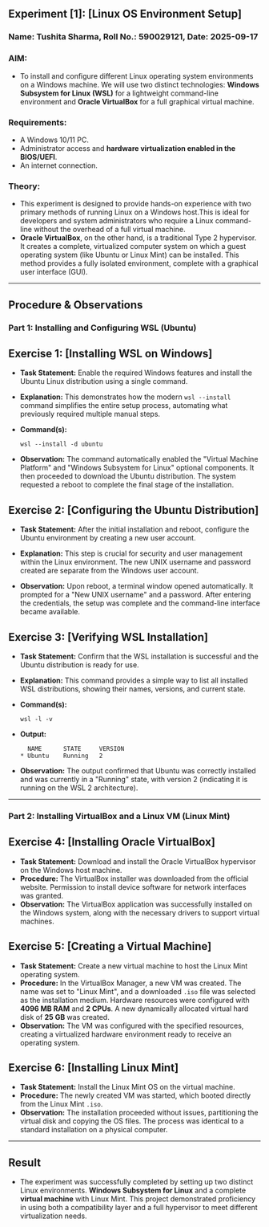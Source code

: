 ## Experiment [1]: [Linux OS Environment Setup]

### Name: Tushita Sharma, Roll No.: 590029121, Date: 2025-09-17

### AIM:

* To install and configure different Linux operating system environments on a Windows machine. We will use two distinct technologies: **Windows Subsystem for Linux (WSL)** for a lightweight command-line environment and **Oracle VirtualBox** for a full graphical virtual machine.

### Requirements:

* A Windows 10/11 PC.
* Administrator access and **hardware virtualization enabled in the BIOS/UEFI**.
* An internet connection.

### Theory:

* This experiment is designed to provide hands-on experience with two primary methods of running Linux on a Windows host.This is ideal for developers and system administrators who require a Linux command-line without the overhead of a full virtual machine.
* **Oracle VirtualBox**, on the other hand, is a traditional Type 2 hypervisor. It creates a complete, virtualized computer system on which a guest operating system (like Ubuntu or Linux Mint) can be installed. This method provides a fully isolated environment, complete with a graphical user interface (GUI).

---

## Procedure & Observations

### Part 1: Installing and Configuring WSL (Ubuntu)

## Exercise 1: [Installing WSL on Windows]

* **Task Statement:** Enable the required Windows features and install the Ubuntu Linux distribution using a single command.

* **Explanation:** This demonstrates how the modern `wsl --install` command simplifies the entire setup process, automating what previously required multiple manual steps.

* **Command(s):**
  
  ```
  wsl --install -d ubuntu
  ```

* **Observation:** The command automatically enabled the "Virtual Machine Platform" and "Windows Subsystem for Linux" optional components. It then proceeded to download the Ubuntu distribution. The system requested a reboot to complete the final stage of the installation.

## Exercise 2: [Configuring the Ubuntu Distribution]

* **Task Statement:** After the initial installation and reboot, configure the Ubuntu environment by creating a new user account.

* **Explanation:** This step is crucial for security and user management within the Linux environment. The new UNIX username and password created are separate from the Windows user account.

* **Observation:** Upon reboot, a terminal window opened automatically. It prompted for a "New UNIX username" and a password. After entering the credentials, the setup was complete and the command-line interface became available.

## Exercise 3: [Verifying WSL Installation]

* **Task Statement:** Confirm that the WSL installation is successful and the Ubuntu distribution is ready for use.

* **Explanation:** This command provides a simple way to list all installed WSL distributions, showing their names, versions, and current state.

* **Command(s):**
  
  ```
  wsl -l -v
  ```

* **Output:**
  
  ```
    NAME      STATE     VERSION
  * Ubuntu    Running   2
  ```

* **Observation:** The output confirmed that Ubuntu was correctly installed and was currently in a "Running" state, with version 2 (indicating it is running on the WSL 2 architecture).

---

### Part 2: Installing VirtualBox and a Linux VM (Linux Mint)

## Exercise 4: [Installing Oracle VirtualBox]

* **Task Statement:** Download and install the Oracle VirtualBox hypervisor on the Windows host machine.
* **Procedure:** The VirtualBox installer was downloaded from the official website.  Permission to install device software for network interfaces was granted.
* **Observation:** The VirtualBox application was successfully installed on the Windows system, along with the necessary drivers to support virtual machines.

## Exercise 5: [Creating a Virtual Machine]

* **Task Statement:** Create a new virtual machine to host the Linux Mint operating system.
* **Procedure:** In the VirtualBox Manager, a new VM was created. The name was set to "Linux Mint", and a downloaded `.iso` file was selected as the installation medium. Hardware resources were configured with **4096 MB RAM** and **2 CPUs**. A new dynamically allocated virtual hard disk of **25 GB** was created.
* **Observation:** The VM was configured with the specified resources, creating a virtualized hardware environment ready to receive an operating system.

## Exercise 6: [Installing Linux Mint]

* **Task Statement:** Install the Linux Mint OS on the virtual machine.
* **Procedure:** The newly created VM was started, which booted directly from the Linux Mint `.iso`. 
* **Observation:** The installation proceeded without issues, partitioning the virtual disk and copying the OS files. The process was identical to a standard installation on a physical computer.
  
  

---

## Result

* The experiment was successfully completed by setting up two distinct Linux environments. **Windows Subsystem for Linux** and a complete **virtual machine** with Linux Mint. This project demonstrated proficiency in using both a compatibility layer and a full hypervisor to meet different virtualization needs.
